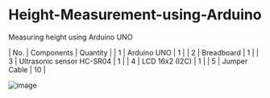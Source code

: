 # Height-Measurement-using-Arduino
Measuring height using Arduino UNO

| No. | Components                | Quantity |
| 1   | Arduino UNO               |     1    |
| 2   | Breadboard                |     1    |
| 3   | Ultrasonic sensor HC-SR04 |     1    |
| 4   | LCD 16x2 (I2C)            |     1    |
| 5   | Jumper Cable              |     10   |

![image](https://github.com/ezzzandi/Height-Measurement-using-Arduino/assets/38080159/3a3df36c-e751-415f-a643-7b552ed5f6af)

